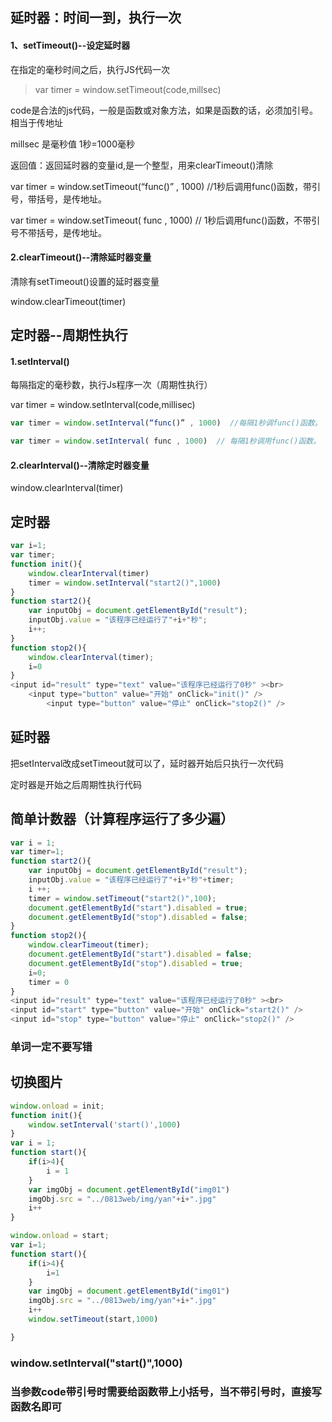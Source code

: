 ## 延时器：时间一到，执行一次

#### 1、setTimeout()--设定延时器

在指定的毫秒时间之后，执行JS代码一次

> var timer = window.setTimeout(code,millsec)

code是合法的js代码，一般是函数或对象方法，如果是函数的话，必须加引号。相当于传地址

millsec 是毫秒值  1秒=1000毫秒

返回值：返回延时器的变量id,是一个整型，用来clearTimeout()清除

var timer = window.setTimeout(“func()” , 1000)  //1秒后调用func()函数，带引号，带括号，是传地址。

var timer = window.setTimeout( func , 1000)  // 1秒后调用func()函数，不带引号不带括号，是传地址。

#### 2.clearTimeout()--清除延时器变量

清除有setTimeout()设置的延时器变量

window.clearTimeout(timer)

## 定时器--周期性执行

#### 1.setInterval()

每隔指定的毫秒数，执行Js程序一次（周期性执行）

var timer = window.setInterval(code,millisec)

```js
var timer = window.setInterval(“func()” , 1000)  //每隔1秒调func()函数。

var timer = window.setInterval( func , 1000)  // 每隔1秒调用func()函数。
```

#### 2.clearInterval()--清除定时器变量

window.clearInterval(timer)

## 定时器

```js
var i=1;
var timer;
function init(){
    window.clearInterval(timer)
    timer = window.setInterval("start2()",1000)
}
function start2(){
    var inputObj = document.getElementById("result");
    inputObj.value = "该程序已经运行了"+i+"秒";
    i++;
}
function stop2(){
    window.clearInterval(timer);
    i=0
}
<input id="result" type="text" value="该程序已经运行了0秒" ><br>
    <input type="button" value="开始" onClick="init()" />
        <input type="button" value="停止" onClick="stop2()" />
```

## 延时器

把setInterval改成setTimeout就可以了，延时器开始后只执行一次代码

定时器是开始之后周期性执行代码

## 简单计数器（计算程序运行了多少遍）

```js
var i = 1;
var timer=1;
function start2(){
    var inputObj = document.getElementById("result");
    inputObj.value = "该程序已经运行了"+i+"秒"+timer;
    i ++;
    timer = window.setTimeout("start2()",100);
    document.getElementById("start").disabled = true;
    document.getElementById("stop").disabled = false;
}
function stop2(){
    window.clearTimeout(timer);
    document.getElementById("start").disabled = false;
    document.getElementById("stop").disabled = true;
    i=0;
    timer = 0
}
<input id="result" type="text" value="该程序已经运行了0秒" ><br>
<input id="start" type="button" value="开始" onClick="start2()" />
<input id="stop" type="button" value="停止" onClick="stop2()" />
```

### 单词一定不要写错

## 切换图片



```js
window.onload = init;
function init(){
    window.setInterval('start()',1000)
}
var i = 1;
function start(){
    if(i>4){
        i = 1
    }
    var imgObj = document.getElementById("img01")
    imgObj.src = "../0813web/img/yan"+i+".jpg"
    i++
}

window.onload = start;
var i=1;
function start(){	
    if(i>4){
        i=1
    }
    var imgObj = document.getElementById("img01")
    imgObj.src = "../0813web/img/yan"+i+".jpg"
    i++
    window.setTimeout(start,1000)

} 
```

### window.setInterval("start()",1000)

### 当参数code带引号时需要给函数带上小括号，当不带引号时，直接写函数名即可

